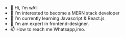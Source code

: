 - 👋 Hi, I’m wAli
- 👀 I’m interested to become a MERN stack developer
- 🌱 I’m currently learning Javascript & React.js
- 💞️ I’m am expert in frontend-designer.
- 📫 How to reach me Whatsapp,imo.

<!---
wAli535/wAli535 is a ✨ special ✨ repository because its `README.md` (this file) appears on your GitHub profile.
You can click the Preview link to take a look at your changes.
--->
